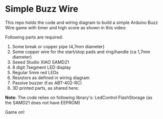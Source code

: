 # Simple Buzz Wire
This repo holds the code and wiring diagram to build a simple Arduino Buzz Wire game with timer and high score as shown in this video:

Following parts are required:
  1. Some break or copper pipe (4,7mm diameter)
  2. Some copper wire for the start/stop pads and ring/handle (ca 1,7mm diameter)
  3. Seeed Studio XIAO SAMD21
  4. 8 digit 7segment LED display
  5. Regular 5mm red LEDs
  6. Resistors as defined in wiring diagram
  7. Passive buzzer (f.ex ABT-402-RC)
  8. 3D printed parts, as shared here:

  **Note:** The code relies on following library's:
  LedControl
  FlashStorage (as the SAMD21 does not have EEPROM)

  Game on!
